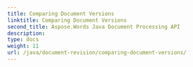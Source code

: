 ```yaml
---
title: Comparing Document Versions
linktitle: Comparing Document Versions
second_title: Aspose.Words Java Document Processing API
description: 
type: docs
weight: 11
url: /java/document-revision/comparing-document-versions/
---
```

